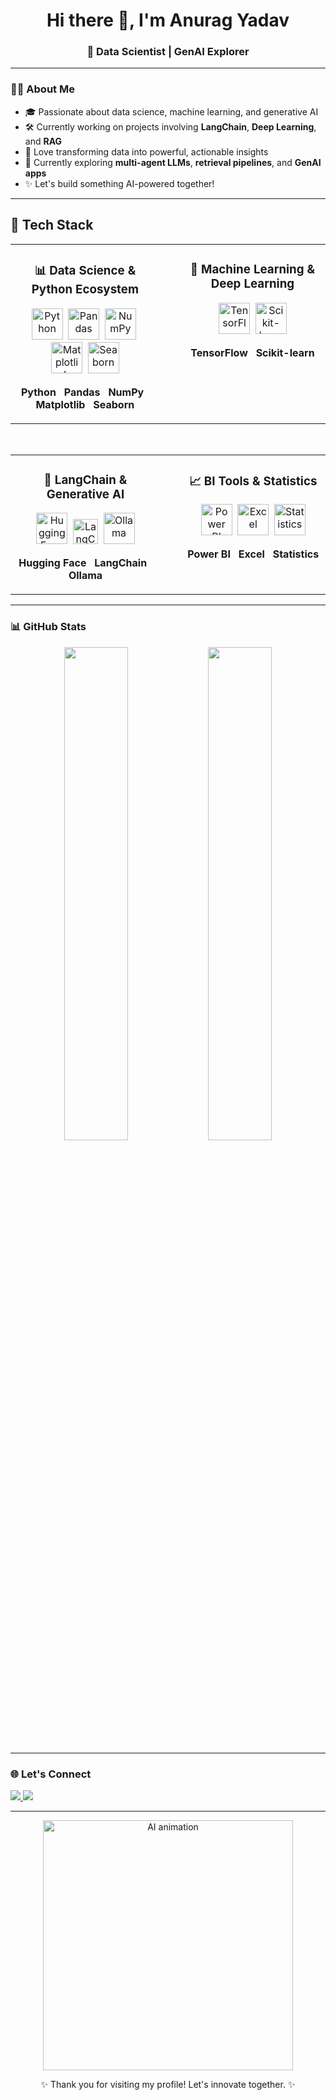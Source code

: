 <h1 align="center">Hi there 👋, I'm Anurag Yadav</h1>
<h3 align="center">🚀 Data Scientist | GenAI Explorer</h3>


---

### 👨‍💻 About Me

- 🎓 Passionate about data science, machine learning, and generative AI  
- 🛠 Currently working on projects involving **LangChain**, **Deep Learning**, and **RAG**
- 🧠 Love transforming data into powerful, actionable insights  
- 🌱 Currently exploring **multi-agent LLMs**, **retrieval pipelines**, and **GenAI apps**
- ✨ Let's build something AI-powered together!

---
## 🧠 Tech Stack

<!-- Row 1 -->
<div align="center">

<table>
<tr>
  <!-- First box -->
  <td align="center" width="400px" valign="top">
    <h3>📊 Data Science & Python Ecosystem</h3>
    <p>
      <img src="https://skillicons.dev/icons?i=python" height="50" alt="Python" />&nbsp;
      <img src="https://cdn.jsdelivr.net/gh/devicons/devicon/icons/pandas/pandas-original.svg" height="50" alt="Pandas" />&nbsp;
      <img src="https://cdn.jsdelivr.net/gh/devicons/devicon/icons/numpy/numpy-original.svg" height="50" alt="NumPy" />&nbsp;
      <img src="https://cdn.jsdelivr.net/gh/devicons/devicon/icons/matplotlib/matplotlib-original.svg" height="50" alt="Matplotlib" />&nbsp;
      <img src="https://seaborn.pydata.org/_images/logo-mark-lightbg.svg" height="50" alt="Seaborn" />
    </p>
    <p><strong>Python &nbsp; Pandas &nbsp; NumPy &nbsp; Matplotlib &nbsp; Seaborn</strong></p>
  </td>

  <!-- Gap between boxes -->
  <td width="40px"></td>

  <!-- Second box -->
  <td align="center" width="400px" valign="top">
    <h3>🤖 Machine Learning & Deep Learning</h3>
    <p>
      <img src="https://skillicons.dev/icons?i=tensorflow" height="50" alt="TensorFlow" />&nbsp;
      <img src="https://upload.wikimedia.org/wikipedia/commons/0/05/Scikit_learn_logo_small.svg" height="50" alt="Scikit-learn" />
    </p>
    <p><strong>TensorFlow &nbsp; Scikit-learn</strong></p>
  </td>
</tr>
</table>

</div>

<br/>

<!-- Row 2 -->
<div align="center">

<table>
<tr>
  <!-- Third box -->
  <td align="center" width="400px" valign="top">
    <h3>🧠 LangChain & Generative AI</h3>
    <p>
      <img src="https://huggingface.co/front/assets/huggingface_logo-noborder.svg" height="50" alt="Hugging Face" />&nbsp;
      <img src="https://img.shields.io/badge/LangChain-black?style=for-the-badge&logo=chainlink&logoColor=white" height="40" alt="LangChain" />&nbsp;
      <img src="https://registry.npmmirror.com/@lobehub/icons-static-png/1.64.0/files/light/ollama.png" height="50" alt="Ollama" />
    </p>
    <p><strong>Hugging Face &nbsp; LangChain &nbsp; Ollama</strong></p>
  </td>

  <!-- Gap between boxes -->
  <td width="40px"></td>

  <!-- Fourth box -->
  <td align="center" width="400px" valign="top">
    <h3>📈 BI Tools & Statistics</h3>
    <p>
      <img src="https://img.icons8.com/color/480/power-bi.png" height="50" alt="Power BI" />&nbsp;
      <img src="https://img.icons8.com/color/480/microsoft-excel-2019--v1.png" height="50" alt="Excel" />&nbsp;
      <img src="https://img.icons8.com/ios-filled/50/000000/statistics.png" height="50" alt="Statistics" />
    </p>
    <p><strong>Power BI &nbsp; Excel &nbsp; Statistics</strong></p>
  </td>
</tr>
</table>

</div>

---

### 📊 GitHub Stats

<p align="center">
  <img src="https://github-readme-stats.vercel.app/api?username=anurag9681&show_icons=true&theme=radical" width="45%" />
  <img src="https://github-readme-streak-stats.herokuapp.com?user=anurag9681&theme=radical" width="45%" />
</p>

---

### 🌐 Let's Connect

<p align="left">
  <a href="https://www.linkedin.com/in/anurag-yadav-a1848a30a/" target="_blank">
    <img src="https://img.shields.io/badge/-LinkedIn-0077B5?style=flat&logo=linkedin&logoColor=white"/>
  </a>
  <a href="mailto:ay125270@gmail.com">
    <img src="https://img.shields.io/badge/-Email-D14836?style=flat&logo=gmail&logoColor=white"/>
  </a>
</p>

---

<p align="center">
  <img src="https://media.giphy.com/media/qgQUggAC3Pfv687qPC/giphy.gif" width="400" alt="AI animation">
</p>

<p align="center">✨ Thank you for visiting my profile! Let's innovate together. ✨</p>
